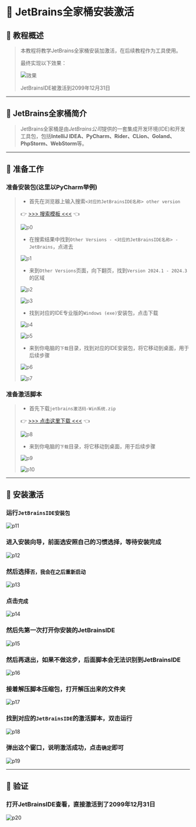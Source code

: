 # 💫 JetBrains全家桶安装激活

## 🔷 教程概述

> 本教程将教学JetBrains全家桶安装加激活，在后续教程作为工具使用。
> 
>  最终实现以下效果：
> 
> ![效果](../../img/foundation/p001/p20.png)
>
> JetBrainsIDE被激活到2099年12月31日

---

## 🔷 JetBrains全家桶简介

> JetBrains全家桶是由*JetBrains公司*提供的一套集成开发环境(IDE)和开发工具包，包括**IntelliJ IDEA、PyCharm、Rider、CLion、Goland、PhpStorm、WebStorm**等。

---

## 🔷 准备工作

### 准备安装包(这里以PyCharm举例)

> - 首先在浏览器上输入搜索`<对应的JetBrainsIDE名称> other version`
> 
> 👉 [>>> 搜索模板 <<<](https://enderg.lanzoum.com/i0aWN2ecyzle) 👈
>
> ![p0](../../img/foundation/p001/p0.png)
>
> - 在搜索结果中找到`Other Versions - <对应的JetBrainsIDE名称> - JetBrains`，点进去
>
> ![p1](../../img/foundation/p001/p1.png)
>
> - 来到`Other Versions`页面，向下翻页，找到`Version 2024.1 - 2024.3`的区域
>
> ![p2](../../img/foundation/p001/p2.png)
>
> ![p3](../../img/foundation/p001/p3.png)
>
> - 找到对应的IDE专业版的`Windows (exe)`安装包，点击下载
>
> ![p4](../../img/foundation/p001/p4.png)
>
> ![p5](../../img/foundation/p001/p5.png)
>
> - 来到你电脑的`下载`目录，找到对应的IDE安装包，将它移动到桌面，用于后续步骤
>
> ![p6](../../img/foundation/p001/p6.png)
>
> ![p7](../../img/foundation/p001/p7.png)

### 准备激活脚本

> - 首先下载`jetbrains激活码-Win系统.zip`
>
> 👉 [>>> 点击这里下载 <<<](https://enderg.lanzoum.com/i0aWN2ecyzle) 👈
>
> ![p8](../../img/foundation/p001/p8.png)
>
> - 来到你电脑的`下载`目录，将它移动到桌面，用于后续步骤
>
> ![p9](../../img/foundation/p001/p9.png)
>
> ![p10](../../img/foundation/p001/p10.png)

---

## 🔷 安装激活

### 运行`JetBrainsIDE安装包`

![p11](../../img/foundation/p001/p11.png)

### 进入安装向导，前面选安照自己的习惯选择，等待安装完成

![p12](../../img/foundation/p001/p12.png)

### 然后选择`否，我会在之后重新启动`

![p13](../../img/foundation/p001/p13.png)

### 点击`完成`

![p14](../../img/foundation/p001/p14.png)

### 然后先第一次打开你安装的JetBrainsIDE

![p15](../../img/foundation/p001/p15.png)

### 然后再退出，如果不做这步，后面脚本会无法识别到JetBrainsIDE

![p16](../../img/foundation/p001/p16.png)

### 接着解压脚本压缩包，打开解压出来的文件夹

![p17](../../img/foundation/p001/p17.png)

### 找到对应的`JetBrainsIDE`的激活脚本，双击运行

![p18](../../img/foundation/p001/p18.png)

### 弹出这个窗口，说明激活成功，点击`确定`即可

![p19](../../img/foundation/p001/p19.png)

---

## 🔷 验证

### 打开JetBrainsIDE查看，直接激活到了2099年12月31日

![p20](../../img/foundation/p001/p20.png)
